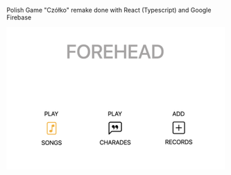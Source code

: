 Polish Game "Czółko" remake done with React (Typescript) and Google Firebase

![alt text](image.png)